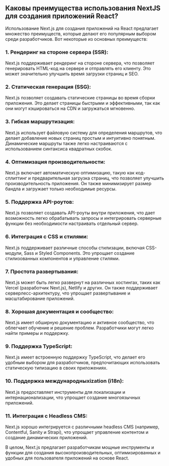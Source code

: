 ## Каковы преимущества использования NextJS для создания приложений React?

Использование Next.js для создания приложений на React предлагает множество преимуществ, которые делают его популярным выбором среди разработчиков. Вот некоторые из основных преимуществ:

### 1. **Рендеринг на стороне сервера (SSR)**:
Next.js поддерживает рендеринг на стороне сервера, что позволяет генерировать HTML-код на сервере и отправлять его клиенту. Это может значительно улучшить время загрузки страниц и SEO.

### 2. **Статическая генерация (SSG)**:
Next.js позволяет создавать статические страницы во время сборки приложения. Это делает страницы быстрыми и эффективными, так как они могут кэшироваться на CDN и загружаться мгновенно.

### 3. **Гибкая маршрутизация**:
Next.js использует файловую систему для определения маршрутов, что делает добавление новых страниц простым и интуитивно понятным. Динамические маршруты также легко настраиваются с использованием синтаксиса квадратных скобок.

### 4. **Оптимизация производительности**:
Next.js включает автоматическую оптимизацию, такую как код-сплиттинг и предварительная загрузка страниц, что позволяет улучшить производительность приложения. Он также минимизирует размер бандла и загружает только необходимые ресурсы.

### 5. **Поддержка API-роутов**:
Next.js позволяет создавать API-роуты внутри приложения, что дает возможность легко обрабатывать запросы и интегрировать серверные функции без необходимости настраивать отдельный сервер.

### 6. **Интеграция с CSS и стилями**:
Next.js поддерживает различные способы стилизации, включая CSS-модули, Sass и Styled Components. Это упрощает создание стилизованных компонентов и управление стилями.

### 7. **Простота развертывания**:
Next.js может быть легко развернут на различных хостингах, таких как Vercel (разработчик Next.js), Netlify и других. Он также поддерживает серверлесс-архитектуру, что упрощает развертывание и масштабирование приложений.

### 8. **Хорошая документация и сообщество**:
Next.js имеет обширную документацию и активное сообщество, что облегчает обучение и решение проблем. Разработчики могут легко найти примеры и поддержку.

### 9. **Поддержка TypeScript**:
Next.js имеет встроенную поддержку TypeScript, что делает его удобным выбором для разработчиков, предпочитающих использовать статическую типизацию в своих приложениях.

### 10. **Поддержка международныхization (i18n)**:
Next.js предоставляет инструменты для локализации и интернационализации, что упрощает создание многоязычных приложений.

### 11. **Интеграция с Headless CMS**:
Next.js хорошо интегрируется с различными headless CMS (например, Contentful, Sanity и Strapi), что упрощает управление контентом и создание динамических приложений.

В целом, Next.js предлагает разработчикам мощные инструменты и функции для создания высокопроизводительных, оптимизированных и удобных для пользователя приложений на основе React.